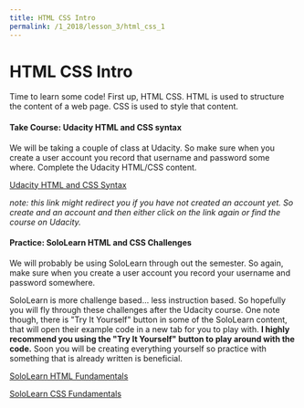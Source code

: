```yaml
---
title: HTML CSS Intro
permalink: /1_2018/lesson_3/html_css_1
---
```


# HTML CSS Intro

Time to learn some code! First up, HTML CSS. HTML is used to structure the content of a web page. CSS is used to style that content.

#### Take Course: Udacity HTML and CSS syntax

We will be taking a couple of class at Udacity. So make sure when you create a user account you record that username and password some where. Complete the Udacity HTML/CSS content.

[Udacity HTML and CSS Syntax](https://www.udacity.com/course/html-and-css-syntax--ud001)

_note: this link might redirect you if you have not created an account yet. So create and an account and then either click on the link again or find the course on Udacity._


#### Practice: SoloLearn HTML and CSS Challenges

We will probably be using SoloLearn through out the semester. So again, make sure when you create a user account you record your username and password somewhere.

SoloLearn is more challenge based... less instruction based. So hopefully you will fly through these challenges after the Udacity course. One note though, there is "Try It Yourself" button in some of the SoloLearn content, that will open their example code in a new tab for you to play with. **I highly recommend you using the "Try It Yourself" button to play around with the code.** Soon you will be creating everything yourself so practice with something that is already written is beneficial.

[SoloLearn HTML Fundamentals](https://www.sololearn.com/Course/HTML/)

[SoloLearn  CSS Fundamentals](https://www.sololearn.com/Course/CSS/)
